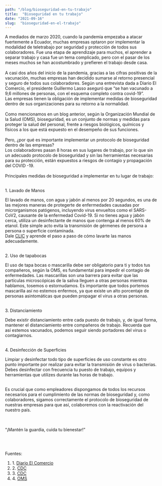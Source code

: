 ```yaml
---
path: "/blog/bioseguridad-en-tu-trabajo"
title:  "Bioseguridad en tu trabajo" 
date: "2021-09-16"
slug:  "bioseguridad-en-el-trabajo"
---
```

A mediados de marzo 2020, cuando la pandemia empezaba a atacar fuertemente a Ecuador, muchas empresas optaron por implementar la modalidad de teletrabajo por seguridad y protección de todos sus colaboradores. Fue una etapa de aprendizaje para muchos, el aprender a separar trabajo y casa fue un tema complicado, pero con el pasar de los meses muchos se han acostumbrado y prefieren el trabajo desde casa. <br/><br/>
A casi dos años del inicio de la pandemia, gracias a las cifras positivas de la vacunación, muchas empresas han decidido sumarse al retorno presencial y seguro de todos sus colaboradores. Según una entrevista dada a Diario El Comercio, el presidente Guillermo Lasso aseguró que “se han vacunado a 9,6 millones de personas, con el esquema completo contra covid-19”. <br/>
Las empresas tienen la obligación de implementar medidas de bioseguridad dentro de sus organizaciones para su retorno a la normalidad.<br/><br/>
Como mencionamos en un blog anterior, según la Organización Mundial de la Salud (OMS), bioseguridad, es un conjunto de normas y medidas para proteger la salud del personal, frente a riesgos biológicos, químicos y físicos a los que está expuesto en el desempeño de sus funciones. <br/><br/>
Pero, ¿por qué es importante implementar un protocolo de bioseguridad dentro de las empresas?  <br/>
Los colaboradores pasan 8 horas en sus lugares de trabajo, por lo que sin un adecuado protocolo de bioseguridad y sin las herramientas necesarias para su protección, están expuestos a riesgos de contagio y propagación del COVID -19.<br/><br/>
Principales medidas de bioseguridad a implementar en tu lugar de trabajo: <br/><br/>

<div class= "font-bold  text-primary text-base">
<p className="font-bold  text-base ">1. Lavado de Manos </p> </div>
El lavado de manos, con agua y jabón al menos por 20 segundos, es una de las mejores maneras de protegerte de enfermedades causadas por microrganismos patógenos, incluyendo virus envueltos como el SARS-CoV2, causante de la enfermedad Covid-19. Si no tienes agua y jabón cerca, utiliza un desinfectante de manos que contenga al menos 60% de etanol. Este simple acto evita la transmisión de gérmenes de persona a persona o superficie contaminada. <br/>
Dale <a href="https://www.cdc.gov/handwashing/when-how-handwashing.html" target="_blank" className="text-white hover:text-gray-400">CLIC</a> y aprende el paso a paso de cómo lavarte las manos adecuadamente.<br/><br/>

<div class= "font-bold  text-primary text-base">
<p className="font-bold  text-base ">2. Uso de tapabocas </p> </div>
El uso de tapa bocas o mascarilla debe ser obligatorio para ti y todos tus compañeros, según la OMS, es fundamental para impedir el contagio de enfermedades. Las mascarillas son una barrera para evitar que las partículas microscópicas de la saliva lleguen a otras personas mientras hablamos, tosemos o estornudamos. Es importante que todos portemos mascarilla así no estemos enfermos, ya que existe un alto porcentaje de personas asintomáticas que pueden propagar el virus a otras personas. <br/><br/>

<div class= "font-bold  text-primary text-base">
<p className="font-bold  text-base ">3. Distanciamiento </p> </div>
Debe existir distanciamiento entre cada puesto de trabajo, y, de igual forma, mantener el distanciamiento entre compañeros de trabajo. Recuerda que así estemos vacunados, podemos seguir siendo portadores del virus o contagiarnos. <br/><br/>

<div class= "font-bold  text-primary text-base">
<p className="font-bold  text-base ">4. Desinfección de Superficies </p> </div>
Limpiar y desinfectar todo tipo de superficies de uso constante es otro punto importante por realizar para evitar la transmisión de virus o bacterias. Debes desinfectar con frecuencia tu puesto de trabajo, equipos y herramientas que utilizes durante las horas de trabajo. <br/><br/>

Es crucial que como empleadores dispongamos de todos los recursos necesarios para el cumplimiento de las normas de bioseguridad y, como colaboradores, sigamos correctamente el protocolo de bioseguridad de nuestras empresas para que así, colaboremos con la reactivación del nuestro país. <br/><br/><br/>

 
<div class= " italic font-semibold text-center  text-blue-500 text-xl">
<p className=" italic font-semibold text-center  text-xl ">“¡Mantén la guardia, cuida tu bienestar!”  </p> </div>
 <br/> <br/>

Fuentes: <ol>
<li> 1. <a href= "https://www.elcomercio.com/tendencias/sociedad/ecuatorianos-esquema-completo-vacunacion-covid19.html"> Diario El Comercio </a>  </li>
<li> 2. <a href= " https://www.cdc.gov/handwashing/when-how-handwashing.html"> CDC </a>  </li>
<li> 3. <a href= "  https://espanol.cdc.gov/coronavirus/2019-ncov/prevent-getting-sick/prevention.html"> CDC </a>  </li>
<li> 4. <a href= "https://www.who.int/es"> OMS </a>  </li>
</0l>

